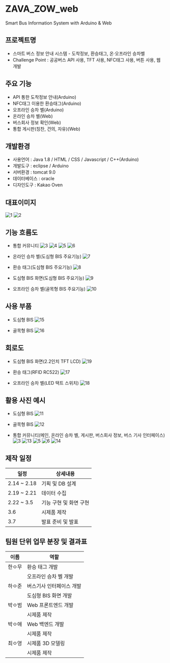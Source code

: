 # ZAVA_ZOW_web
Smart Bus Information System with Arduino &amp; Web

## 프로젝트명
- 스마트 버스 정보 안내 시스템 - 도착정보, 환승태그, 온·오프라인 승차벨
- Challenge Point : 공공버스 API 사용, TFT 사용, NFC태그 사용, 버튼 사용, 웹 개발

## 주요 기능
- API 통한 도착정보 안내(Arduino)
- NFC태그 이용한 환승태그(Arduino)
- 오프라인 승차 벨(Arduino)
- 온라인 승차 벨(Web)
- 버스회사 정보 확인(Web)
- 통합 게시판(칭찬, 건의, 자유)(Web)

## 개발환경
- 사용언어 : Java 1.8 / HTML / CSS / Javascript / C++(Arduino)
- 개발도구 : eclipse / Arduino
- 서버환경 : tomcat 9.0
- 데이터베이스 : oracle
- 디자인도구 : Kakao Oven

## 대표이미지
![1](https://user-images.githubusercontent.com/99253941/158058274-fa3a1bbe-c194-4cf4-819f-378e3c320849.jpg)
![2](https://user-images.githubusercontent.com/99253941/158058321-950d1a5f-8bd0-42dc-878d-bdc29abf3ca3.jpg)

## 기능 흐름도
- 통합 커뮤니티
![3](https://user-images.githubusercontent.com/99253941/158059185-0ff5a41a-e5fa-48a2-a870-201e86859d8d.jpg)
![4](https://user-images.githubusercontent.com/99253941/158059186-24afe392-db5e-4097-8c74-d990083099dc.jpg)
![5](https://user-images.githubusercontent.com/99253941/158059189-31b3cdd1-2fb8-4941-86e2-306664d24498.jpg)
![6](https://user-images.githubusercontent.com/99253941/158059191-c539182f-554e-490d-8369-b018d58e996c.jpg)

- 온라인 승차 벨(도심형 BIS 주요기능)
![7](https://user-images.githubusercontent.com/99253941/158059201-a9c92d2b-6a6c-421c-8c8d-915ec2853bbc.jpg)

- 환승 태그(도심형 BIS 주요기능)
![8](https://user-images.githubusercontent.com/99253941/158059207-a0bb1b0e-2d01-4e3e-9013-92d5c0d80e47.jpg)

- 도심형 BIS 화면(도심형 BIS 주요기능)
![9](https://user-images.githubusercontent.com/99253941/158059456-c3005b01-6855-4b6c-b74b-3f459ba7bb6a.jpg)

- 오프라인 승차 벨(골목형 BIS 주요기능)
![10](https://user-images.githubusercontent.com/99253941/158059474-17c4d70b-b4e9-4065-8ab8-68bd442d0d57.jpg)

## 사용 부품
- 도심형 BIS
![15](https://user-images.githubusercontent.com/99253941/158060519-86c68255-f87b-4db2-918e-5570ed0fe637.jpg)

- 골목형 BIS
![16](https://user-images.githubusercontent.com/99253941/158060527-be3c7f05-e506-478b-adb3-bf31aab7fbee.jpg)

## 회로도
- 도심형 BIS 화면(2.2인치 TFT LCD)
![19](https://user-images.githubusercontent.com/99253941/158065086-7878b5b5-0f4f-4efd-ae66-ff9e50e7b948.jpg)

- 환승 태그(RFID RC522)
![17](https://user-images.githubusercontent.com/99253941/158065097-1fbec2a9-b4e4-4f0e-b10d-98571e9809b6.jpg)

- 오프라인 승차 벨(LED 택트 스위치)
![18](https://user-images.githubusercontent.com/99253941/158065109-fa70faa6-1417-4fda-934f-36a8769ab680.jpg)

## 활용 사진 예시
- 도심형 BIS
![11](https://user-images.githubusercontent.com/99253941/158060104-cf7f4a8b-e20f-4a0b-86e7-75f82694ebc8.jpg)

- 골목형 BIS
![12](https://user-images.githubusercontent.com/99253941/158060146-8d078032-b7ee-4ea9-9c25-de2d4d9eb869.jpg)

- 통합 커뮤니티(메인, 온라인 승차 벨, 게시판, 버스회사 정보, 버스 기사 인터페이스)
![3](https://user-images.githubusercontent.com/99253941/158060320-ba053551-37c4-4a4d-83e5-10e174d342bf.jpg)
![13](https://user-images.githubusercontent.com/99253941/158060329-ed832485-4c9a-40c5-a6c2-29cdfc608623.jpg)
![5](https://user-images.githubusercontent.com/99253941/158060333-cce82d32-8798-4958-a63c-97d9e424c34f.jpg)
![6](https://user-images.githubusercontent.com/99253941/158060336-43baac81-6d76-4d54-97ee-02905773cd08.jpg)
![14](https://user-images.githubusercontent.com/99253941/158060344-983ae868-e7d8-42cc-8d9d-87f18cd22646.jpg)

## 제작 일정
| 일정   | 상세내용                    |
|------- |-------------------------|
| 2.14 ~ 2.18 | 기획 및 DB 설계       |
| 2.19 ~ 2.21 | 데이터 수집 |
| 2.22 ~ 3.5 | 기능 구현 및 화면 구현 |
| 3.6 | 시제품 제작 |
| 3.7 | 발표 준비 및 발표 |

## 팀원 단위 업무 분장 및 결과표
| 이름   | 역할                    |
|------- |-------------------------|
| 한ㅇ무 | 환승 태그 개발       |
|        | 오프라인 승차 벨 개발 |
| 하ㅇ준 | 버스기사 인터페이스 개발 |
|        | 도심형 BIS 화면 개발 |
| 박ㅇ범 | Web 프론트엔드 개발 |
|        | 시제품 제작 |
| 박ㅇ애 | Web 백엔드 개발 |
|       | 시제품 제작 |
| 최ㅇ영 | 시제품 3D 모델링 |
|        | 시제품 제작 |
